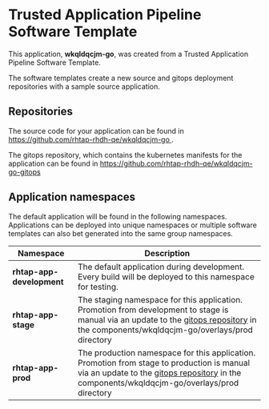 # Trusted Application Pipeline Software Template

This application, **wkqldqcjm-go**, was created from a Trusted Application Pipeline Software Template.

The software templates create a new source and gitops deployment repositories with a sample source application. 

## Repositories

The source code for your application can be found in [https://github.com/rhtap-rhdh-qe/wkqldqcjm-go ](https://github.com/rhtap-rhdh-qe/wkqldqcjm-go ).
 
The gitops repository, which contains the kubernetes manifests for the application can be found in 
[https://github.com/rhtap-rhdh-qe/wkqldqcjm-go-gitops ](https://github.com/rhtap-rhdh-qe/wkqldqcjm-go-gitops ) 

## Application namespaces 

The default application will be found in the following namespaces. Applications can be deployed into unique namespaces or multiple software templates can also bet generated into the same group namespaces.  

|  Namespace   |  Description   |  
| -------- | -------- |   
| **rhtap-app-development** | The default application during development. Every build will be deployed to this namespace for testing. | 
| **rhtap-app-stage** | The staging namespace for this application. Promotion from development to stage is manual via an update to the [gitops repository](https://github.com/rhtap-rhdh-qe/wkqldqcjm-go-gitops ) in the components/wkqldqcjm-go/overlays/prod directory |  
| **rhtap-app-prod** | The production namespace for this application. Promotion from stage to production is manual via an update to the [gitops repository](https://github.com/rhtap-rhdh-qe/wkqldqcjm-go-gitops ) in the components/wkqldqcjm-go/overlays/prod directory | 